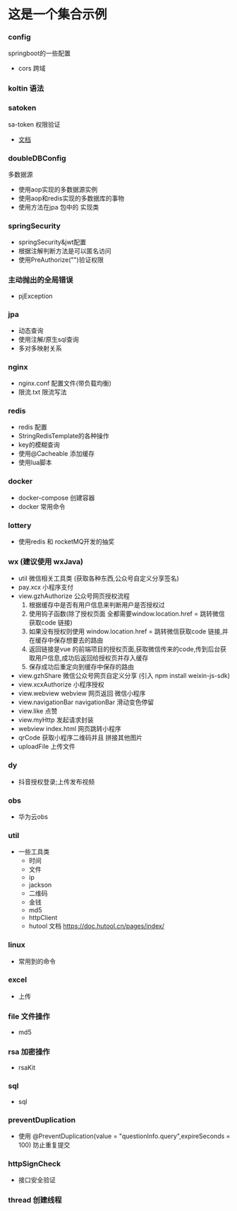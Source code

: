 # 这是一个集合示例

### config

springboot的一些配置

* cors 跨域


### koltin 语法

### satoken

sa-token 权限验证

* [文档](http://sa-token.dev33.cn/doc/#/)

### doubleDBConfig

多数据源
* 使用aop实现的多数据源实例
* 使用aop和redis实现的多数据库的事物
* 使用方法在jpa 包中的 实现类

### springSecurity
* springSecurity&jwt配置
* 根据注解判断方法是可以匿名访问
* 使用PreAuthorize("")验证权限

### 主动抛出的全局错误
* pjException

### jpa

* 动态查询
* 使用注解/原生sql查询
* 多对多映射关系
### nginx
* nginx.conf 配置文件(带负载均衡)
* 限流.txt 限流写法

### redis
 * redis 配置
 * StringRedisTemplate的各种操作
 * key的模糊查询
 * 使用@Cacheable 添加缓存
 * 使用lua脚本

### docker
* docker-compose 创建容器
* docker 常用命令

### lottery 
* 使用redis 和 rocketMQ开发的抽奖

### wx (建议使用 wxJava)
* util 微信相关工具类 (获取各种东西,公众号自定义分享签名)
* pay.xcx 小程序支付
* view.gzhAuthorize 公众号网页授权流程
    1. 根据缓存中是否有用户信息来判断用户是否授权过
    2. 使用钩子函数(除了授权页面 全都需要window.location.href = 跳转微信获取code 链接)
    3. 如果没有授权则使用 window.location.href = 跳转微信获取code 链接,并在缓存中保存想要去的路由
    4. 返回链接是vue 的前端项目的授权页面,获取微信传来的code,传到后台获取用户信息,成功后返回给授权页并存入缓存
    5. 保存成功后重定向到缓存中保存的路由
* view.gzhShare 微信公众号网页自定义分享 (引入 npm install weixin-js-sdk)
* view.xcxAuthorize 小程序授权
* view.webview webview 网页返回 微信小程序
* view.navigationBar navigationBar 滑动变色停留
* view.like 点赞
* view.myHttp 发起请求封装
* webview index.html 网页跳转小程序
* qrCode 获取小程序二维码并且 拼接其他图片
* uploadFile 上传文件

### dy
* 抖音授权登录;上传发布视频

### obs

* 华为云obs

### util

* 一些工具类
  * 时间
  * 文件
  * ip
  * jackson
  * 二维码
  * 金钱
  * md5
  * httpClient
  * hutool 文档 https://doc.hutool.cn/pages/index/
### linux

* 常用到的命令

### excel

* 上传

### file 文件操作

* md5

### rsa 加密操作

* rsaKit

### sql

* sql 

### preventDuplication

* 使用  @PreventDuplication(value = "questionInfo.query",expireSeconds = 100)  防止重复提交

### httpSignCheck

* 接口安全验证

### thread 创建线程
